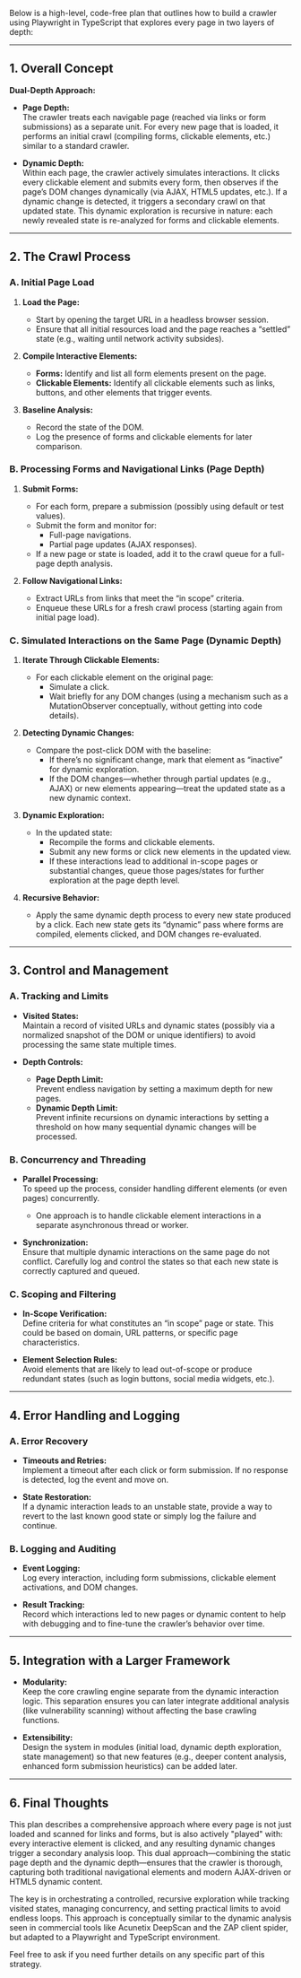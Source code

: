 Below is a high-level, code-free plan that outlines how to build a crawler using Playwright in TypeScript that explores every page in two layers of depth:

---

## 1. Overall Concept

**Dual-Depth Approach:**

- **Page Depth:**  
  The crawler treats each navigable page (reached via links or form submissions) as a separate unit. For every new page that is loaded, it performs an initial crawl (compiling forms, clickable elements, etc.) similar to a standard crawler.

- **Dynamic Depth:**  
  Within each page, the crawler actively simulates interactions. It clicks every clickable element and submits every form, then observes if the page’s DOM changes dynamically (via AJAX, HTML5 updates, etc.). If a dynamic change is detected, it triggers a secondary crawl on that updated state. This dynamic exploration is recursive in nature: each newly revealed state is re-analyzed for forms and clickable elements.

---

## 2. The Crawl Process

### A. Initial Page Load

1. **Load the Page:**
   - Start by opening the target URL in a headless browser session.
   - Ensure that all initial resources load and the page reaches a “settled” state (e.g., waiting until network activity subsides).

2. **Compile Interactive Elements:**
   - **Forms:** Identify and list all form elements present on the page.
   - **Clickable Elements:** Identify all clickable elements such as links, buttons, and other elements that trigger events.

3. **Baseline Analysis:**
   - Record the state of the DOM.
   - Log the presence of forms and clickable elements for later comparison.

### B. Processing Forms and Navigational Links (Page Depth)

1. **Submit Forms:**
   - For each form, prepare a submission (possibly using default or test values).
   - Submit the form and monitor for:
     - Full-page navigations.
     - Partial page updates (AJAX responses).
   - If a new page or state is loaded, add it to the crawl queue for a full-page depth analysis.

2. **Follow Navigational Links:**
   - Extract URLs from links that meet the “in scope” criteria.
   - Enqueue these URLs for a fresh crawl process (starting again from initial page load).

### C. Simulated Interactions on the Same Page (Dynamic Depth)

1. **Iterate Through Clickable Elements:**
   - For each clickable element on the original page:
     - Simulate a click.
     - Wait briefly for any DOM changes (using a mechanism such as a MutationObserver conceptually, without getting into code details).
   
2. **Detecting Dynamic Changes:**
   - Compare the post-click DOM with the baseline:
     - If there’s no significant change, mark that element as “inactive” for dynamic exploration.
     - If the DOM changes—whether through partial updates (e.g., AJAX) or new elements appearing—treat the updated state as a new dynamic context.
   
3. **Dynamic Exploration:**
   - In the updated state:
     - Recompile the forms and clickable elements.
     - Submit any new forms or click new elements in the updated view.
     - If these interactions lead to additional in-scope pages or substantial changes, queue those pages/states for further exploration at the page depth level.
   
4. **Recursive Behavior:**
   - Apply the same dynamic depth process to every new state produced by a click. Each new state gets its “dynamic” pass where forms are compiled, elements clicked, and DOM changes re-evaluated.

---

## 3. Control and Management

### A. Tracking and Limits

- **Visited States:**  
  Maintain a record of visited URLs and dynamic states (possibly via a normalized snapshot of the DOM or unique identifiers) to avoid processing the same state multiple times.

- **Depth Controls:**
  - **Page Depth Limit:**  
    Prevent endless navigation by setting a maximum depth for new pages.
  - **Dynamic Depth Limit:**  
    Prevent infinite recursions on dynamic interactions by setting a threshold on how many sequential dynamic changes will be processed.

### B. Concurrency and Threading

- **Parallel Processing:**  
  To speed up the process, consider handling different elements (or even pages) concurrently.  
  - One approach is to handle clickable element interactions in a separate asynchronous thread or worker.
  
- **Synchronization:**  
  Ensure that multiple dynamic interactions on the same page do not conflict. Carefully log and control the states so that each new state is correctly captured and queued.

### C. Scoping and Filtering

- **In-Scope Verification:**  
  Define criteria for what constitutes an “in scope” page or state. This could be based on domain, URL patterns, or specific page characteristics.
  
- **Element Selection Rules:**  
  Avoid elements that are likely to lead out-of-scope or produce redundant states (such as login buttons, social media widgets, etc.).

---

## 4. Error Handling and Logging

### A. Error Recovery

- **Timeouts and Retries:**  
  Implement a timeout after each click or form submission. If no response is detected, log the event and move on.
  
- **State Restoration:**  
  If a dynamic interaction leads to an unstable state, provide a way to revert to the last known good state or simply log the failure and continue.

### B. Logging and Auditing

- **Event Logging:**  
  Log every interaction, including form submissions, clickable element activations, and DOM changes.
  
- **Result Tracking:**  
  Record which interactions led to new pages or dynamic content to help with debugging and to fine-tune the crawler’s behavior over time.

---

## 5. Integration with a Larger Framework

- **Modularity:**  
  Keep the core crawling engine separate from the dynamic interaction logic. This separation ensures you can later integrate additional analysis (like vulnerability scanning) without affecting the base crawling functions.
  
- **Extensibility:**  
  Design the system in modules (initial load, dynamic depth exploration, state management) so that new features (e.g., deeper content analysis, enhanced form submission heuristics) can be added later.

---

## 6. Final Thoughts

This plan describes a comprehensive approach where every page is not just loaded and scanned for links and forms, but is also actively "played" with: every interactive element is clicked, and any resulting dynamic changes trigger a secondary analysis loop. This dual approach—combining the static page depth and the dynamic depth—ensures that the crawler is thorough, capturing both traditional navigational elements and modern AJAX-driven or HTML5 dynamic content.

The key is in orchestrating a controlled, recursive exploration while tracking visited states, managing concurrency, and setting practical limits to avoid endless loops. This approach is conceptually similar to the dynamic analysis seen in commercial tools like Acunetix DeepScan and the ZAP client spider, but adapted to a Playwright and TypeScript environment.

Feel free to ask if you need further details on any specific part of this strategy.